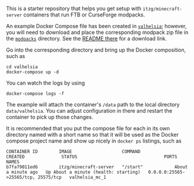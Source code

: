 This is a starter repository that helps you get setup with `itzg/minecraft-server` containers that run FTB or CurseForge modpacks.

An example Docker Compose file has been created in [`valhelsia`](valhelsia); however, you will need to download and place the corresponding modpack zip file in the [`modpacks`](modpacks) directory. See the [README there](modpacks/README.md) for a download link.

Go into the corresponding directory and bring up the Docker composition, such as

```
cd valhelsia
docker-compose up -d
```

You can watch the logs by using
```
docker-compose logs -f
```

The example will attach the container's `/data` path to the local directory `data/valhelsia`. You can adjust configuration in there and restart the container to pick up those changes.

It is recommended that you put the compose file for each in its own directory named with a short name so that it will be used as the Docker compose project name and show up nicely in `docker ps` listings, such as

```
CONTAINER ID        IMAGE                   COMMAND             CREATED              STATUS                                 PORTS                                 NAMES
b7fa79011ed6        itzg/minecraft-server   "/start"            About a minute ago   Up About a minute (health: starting)   0.0.0.0:25565->25565/tcp, 25575/tcp   valhelsia_mc_1
```